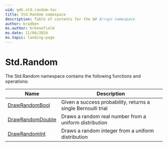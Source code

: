 ```yaml
---
uid: qdk.std.random-toc
title: Std.Random namespace
description: Table of contents for the Q# Arrays namespace
author: bradben
ms.author: brbenefield
ms.date: 11/04/2024
ms.topic: landing-page
---
```


# Std.Random

The Std.Random namespace contains the following functions and operations:

| Name | Description |
|------|-------------|
| [DrawRandomBool](xref:Qdk.Std.Random.DrawRandomBool) | Given a success probability, returns a single Bernoulli trial |
| [DrawRandomDouble](xref:Qdk.Std.Random.DrawRandomDouble) | Draws a random real number from a uniform distribution |
| [DrawRandomInt](xref:Qdk.Std.Random.DrawRandomInt) | Draws a random integer from a uniform distribution |

